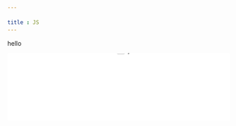 ```yaml
---

title : JS
---
```






hello 





![image-20210219210828514](js.assets/image-20210219210828514.png)

